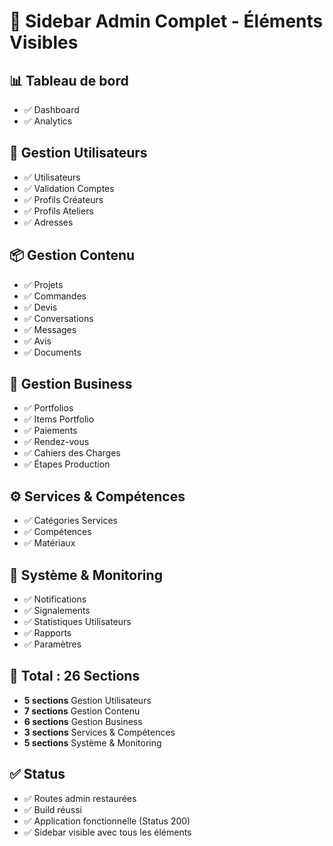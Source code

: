 # 🎯 Sidebar Admin Complet - Éléments Visibles

## 📊 **Tableau de bord**
- ✅ Dashboard
- ✅ Analytics

## 👥 **Gestion Utilisateurs**
- ✅ Utilisateurs
- ✅ Validation Comptes
- ✅ Profils Créateurs
- ✅ Profils Ateliers
- ✅ Adresses

## 📦 **Gestion Contenu**
- ✅ Projets
- ✅ Commandes
- ✅ Devis
- ✅ Conversations
- ✅ Messages
- ✅ Avis
- ✅ Documents

## 🏢 **Gestion Business**
- ✅ Portfolios
- ✅ Items Portfolio
- ✅ Paiements
- ✅ Rendez-vous
- ✅ Cahiers des Charges
- ✅ Étapes Production

## ⚙️ **Services & Compétences**
- ✅ Catégories Services
- ✅ Compétences
- ✅ Matériaux

## 🔧 **Système & Monitoring**
- ✅ Notifications
- ✅ Signalements
- ✅ Statistiques Utilisateurs
- ✅ Rapports
- ✅ Paramètres

## 🎨 **Total : 26 Sections**
- **5 sections** Gestion Utilisateurs
- **7 sections** Gestion Contenu
- **6 sections** Gestion Business
- **3 sections** Services & Compétences
- **5 sections** Système & Monitoring

## ✅ **Status**
- ✅ Routes admin restaurées
- ✅ Build réussi
- ✅ Application fonctionnelle (Status 200)
- ✅ Sidebar visible avec tous les éléments


